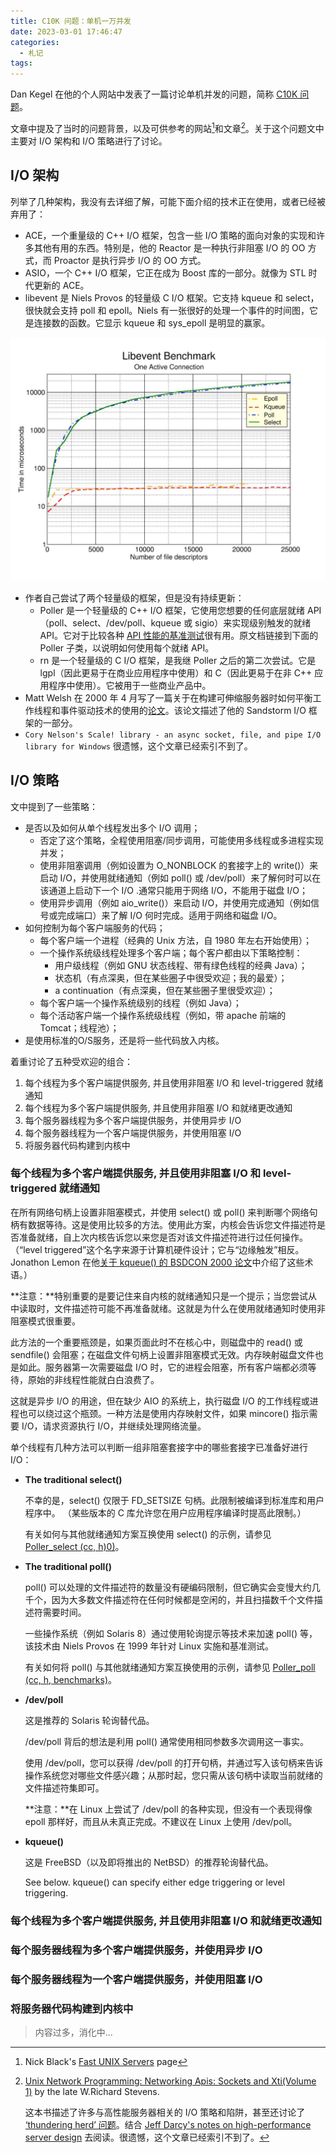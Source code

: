 ```yaml
---
title: C10K 问题：单机一万并发
date: 2023-03-01 17:46:47
categories: 
  - 札记
tags:
---
```


Dan Kegel 在他的个人网站中发表了一篇讨论单机并发的问题，简称 [C10K 问题](http://www.kegel.com/c10k.html)。

文章中提及了当时的问题背景，以及可供参考的网站[^1]和文章[^2]。关于这个问题文中主要对 I/O 架构和 I/O 策略进行了讨论。

[^1]: Nick Black's [Fast UNIX Servers](https://nick-black.com/dankwiki/index.php/Network_servers) page

[^2]: [Unix Network Programming: Networking Apis: Sockets and Xti(Volume 1)](http://www.amazon.com/exec/obidos/ASIN/013490012X/) by the late W.Richard Stevens.

    这本书描述了许多与高性能服务器相关的 I/O 策略和陷阱，甚至还讨论了 [‘thundering herd’ 问题](http://www.citi.umich.edu/projects/linux-scalability/reports/accept.html)。结合 [Jeff Darcy's notes on high-performance server design](http://pl.atyp.us/content/tech/servers.html) 去阅读。很遗憾，这个文章已经索引不到了。

<!-- more -->

## I/O 架构

列举了几种架构，我没有去详细了解，可能下面介绍的技术正在使用，或者已经被弃用了：

* ACE，一个重量级的 C++ I/O 框架，包含一些 I/O 策略的面向对象的实现和许多其他有用的东西。特别是，他的 Reactor 是一种执行非阻塞 I/O 的 OO 方式，而 Proactor 是执行异步 I/O 的 OO 方式。
* ASIO，一个 C++ I/O 框架，它正在成为 Boost 库的一部分。就像为 STL 时代更新的 ACE。
* libevent 是 Niels Provos 的轻量级 C I/O 框架。它支持 kqueue 和 select，很快就会支持 poll 和 epoll。Niels 有一张很好的处理一个事件的时间图，它是连接数的函数。它显示 kqueue 和 sys_epoll 是明显的赢家。

![](libevent-benchmark.jpg)

* 作者自己尝试了两个轻量级的框架，但是没有持续更新：
  * Poller 是一个轻量级的 C++ I/O 框架，它使用您想要的任何底层就绪 API（poll、select、/dev/poll、kqueue 或 sigio）来实现级别触发的就绪 API。它对于比较各种 [API 性能的基准测试](http://www.kegel.com/dkftpbench/Poller_bench.html)很有用。原文档链接到下面的 Poller 子类，以说明如何使用每个就绪 API。
  * rn 是一个轻量级的 C I/O 框架，是我继 Poller 之后的第二次尝试。它是 lgpl（因此更易于在商业应用程序中使用）和 C（因此更易于在非 C++ 应用程序中使用）。它被用于一些商业产品中。
* Matt Welsh 在 2000 年 4 月写了一篇关于在构建可伸缩服务器时如何平衡工作线程和事件驱动技术的使用的[论文](http://www.cs.berkeley.edu/~mdw/papers/events.pdf)。该论文描述了他的 Sandstorm I/O 框架的一部分。
* `Cory Nelson's Scale! library - an async socket, file, and pipe I/O library for Windows` 很遗憾，这个文章已经索引不到了。

## I/O 策略

文中提到了一些策略：

* 是否以及如何从单个线程发出多个 I/O 调用；
  * 否定了这个策略，全程使用阻塞/同步调用，可能使用多线程或多进程实现并发；
  * 使用非阻塞调用（例如设置为 O_NONBLOCK 的套接字上的 write()）来启动 I/O，并使用就绪通知（例如 poll() 或 /dev/poll）来了解何时可以在该通道上启动下一个 I/O .通常只能用于网络 I/O，不能用于磁盘 I/O；
  * 使用异步调用（例如 aio_write()）来启动 I/O，并使用完成通知（例如信号或完成端口）来了解 I/O 何时完成。适用于网络和磁盘 I/O。
* 如何控制为每个客户端服务的代码；
  * 每个客户端一个进程（经典的 Unix 方法，自 1980 年左右开始使用）；
  * 一个操作系统级线程处理多个客户端；每个客户都由以下策略控制：
    * 用户级线程（例如 GNU 状态线程、带有绿色线程的经典 Java）；
    * 状态机（有点深奥，但在某些圈子中很受欢迎；我的最爱）；
    * a continuation（有点深奥，但在某些圈子里很受欢迎）；
  * 每个客户端一个操作系统级别的线程（例如 Java）；
  * 每个活动客户端一个操作系统级线程（例如，带 apache 前端的 Tomcat；线程池）；
* 是使用标准的O/S服务，还是将一些代码放入内核。

着重讨论了五种受欢迎的组合：

1. 每个线程为多个客户端提供服务, 并且使用非阻塞 I/O 和 level-triggered 就绪通知
2. 每个线程为多个客户端提供服务, 并且使用非阻塞 I/O 和就绪更改通知
3. 每个服务器线程为多个客户端提供服务，并使用异步 I/O
4. 每个服务器线程为一个客户端提供服务，并使用阻塞 I/O
5. 将服务器代码构建到内核中

### 每个线程为多个客户端提供服务, 并且使用非阻塞 I/O 和 level-triggered 就绪通知

在所有网络句柄上设置非阻塞模式，并使用 select() 或 poll() 来判断哪个网络句柄有数据等待。这是使用比较多的方法。使用此方案，内核会告诉您文件描述符是否准备就绪，自上次内核告诉您以来您是否对该文件描述符进行过任何操作。（“level triggered”这个名字来源于计算机硬件设计；它与“边缘触发”相反。 Jonathon Lemon 在他[关于 kqueue() 的 BSDCON 2000 论文](https://people.freebsd.org/~jlemon/papers/kqueue.pdf)中介绍了这些术语。）

**注意：**特别重要的是要记住来自内核的就绪通知只是一个提示；当您尝试从中读取时，文件描述符可能不再准备就绪。这就是为什么在使用就绪通知时使用非阻塞模式很重要。

此方法的一个重要瓶颈是，如果页面此时不在核心中，则磁盘中的 read() 或 sendfile() 会阻塞；在磁盘文件句柄上设置非阻塞模式无效。内存映射磁盘文件也是如此。服务器第一次需要磁盘 I/O 时，它的进程会阻塞，所有客户端都必须等待，原始的非线程性能就白白浪费了。

这就是异步 I/O 的用途，但在缺少 AIO 的系统上，执行磁盘 I/O 的工作线程或进程也可以绕过这个瓶颈。一种方法是使用内存映射文件，如果 mincore() 指示需要 I/O，请求资源执行 I/O，并继续处理网络流量。

单个线程有几种方法可以判断一组非阻塞套接字中的哪些套接字已准备好进行 I/O：

* **The traditional select()**

  不幸的是，select() 仅限于 FD_SETSIZE 句柄。此限制被编译到标准库和用户程序中。 （某些版本的 C 库允许您在用户应用程序编译时提高此限制。）

  有关如何与其他就绪通知方案互换使用 select() 的示例，请参见 [Poller_select (cc, h)0)](http://www.kegel.com/dkftpbench/doc/Poller_select.html)。

* **The traditional poll()**
  
  poll() 可以处理的文件描述符的数量没有硬编码限制，但它确实会变慢大约几千个，因为大多数文件描述符在任何时候都是空闲的，并且扫描数千个文件描述符需要时间。

  一些操作系统（例如 Solaris 8）通过使用轮询提示等技术来加速 poll() 等，该技术由 Niels Provos 在 1999 年针对 Linux 实施和基准测试。

  有关如何将 poll() 与其他就绪通知方案互换使用的示例，请参见 [Poller_poll (cc, h, benchmarks)](http://www.kegel.com/dkftpbench/doc/Poller_poll.html)。

* **/dev/poll**

  这是推荐的 Solaris 轮询替代品。

  /dev/poll 背后的想法是利用 poll() 通常使用相同参数多次调用这一事实。

  使用 /dev/poll，您可以获得 /dev/poll 的打开句柄，并通过写入该句柄来告诉操作系统您对哪些文件感兴趣；从那时起，您只需从该句柄中读取当前就绪的文件描述符集即可。

  **注意：**在 Linux 上尝试了 /dev/poll 的各种实现，但没有一个表现得像 epoll 那样好，而且从未真正完成。不建议在 Linux 上使用 /dev/poll。

* **kqueue()**

  这是 FreeBSD（以及即将推出的 NetBSD）的推荐轮询替代品。

  See below. kqueue() can specify either edge triggering or level triggering.

### 每个线程为多个客户端提供服务, 并且使用非阻塞 I/O 和就绪更改通知
### 每个服务器线程为多个客户端提供服务，并使用异步 I/O
### 每个服务器线程为一个客户端提供服务，并使用阻塞 I/O
### 将服务器代码构建到内核中

> 内容过多，消化中...
